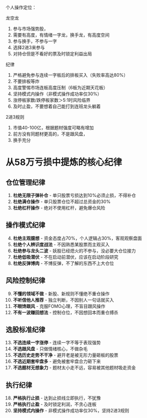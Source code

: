 个人操作定位：

龙空龙
1. 参与市场强势股，
2. 需要有高度，有情绪一字龙，换手龙，有高度空间
3. 参与换手，不参与一字
4. 选择2进3来参与
5. 对持仓但是不看好的票及时锁定利益出局

纪律

1. 严格避免参与连续一字板后的排板买入（失败率高达80%）
2. 不要排板等炸
3. 高度警惕市场连板高度压制（6板为近期天花板）
4. 坚持模式内操作（非模式操作成功率仅30%）
5. 涨停板家数/跌停板家数＞5:1时风险临界  
6. 及时止盈，不要想着自己能打到连班龙头躺着

2进3规则
1. 市值40-100亿，根据题材强度可略有增加
2. 前方没有同题材更高的，不是跟风盘，
3. 换手充分

# 从58万亏损中提炼的核心纪律

## 仓位管理纪律
1. **杜绝无限子弹补仓** - 单只股票亏损达到10%必须止损，不得补仓
2. **杜绝满仓操作** - 单只股票仓位不超过总资金的30%
3. **杜绝杠杆操作** - 绝对不使用杠杆，避免爆仓风险

## 操作模式纪律  
4. **杜绝主观臆想** - 资金态度占70%，个人逻辑占30%，客观观察盘面
5. **杜绝个人辨识度战法** - 不因熟悉某股票而主观买入
6. **杜绝参与龙头二波** - 妖股已经熄火的不参与，没必要大仓位接力
7. **杜绝低吸潜伏** - 不在启动前潜伏，应该在启动阶段研究
8. **杜绝反弹博肉** - 不博反弹，不了解的东西不上大仓位

## 风险控制纪律
9. **不懂的领域不做** - 新股、新规则不懂绝不重仓操作
10. **不听信他人推荐** - 独立判断，不因别人一句话就买入
11. **不眼馋跟风** - 克服FOMO心理，不盲目跟风操作
12. **不有一波赚回想法** - 控制仓位，不因想回本而重仓搏杀

## 选股标准纪律
13. **不选连续一字涨停** - 连续一字不等于表现强势
14. **不选跟风盘** - 只做情绪核心，不做杂毛
15. **不选历史走势不干净** - 避开老是被无形力量砸板的股票
16. **不选近期套牢盘多** - 避免被套牢盘合力砸下来
17. **不选题材无想象力** - 题材太小走不远，容易被其他题材吸走资金

## 执行纪律
18. **严格执行止损** - 达到止损线立即执行，不犹豫
19. **严格执行止盈** - 及时锁定利润，不贪心连板
20. **坚持模式内操作** - 非模式操作成功率仅30%，坚持2进3规则
